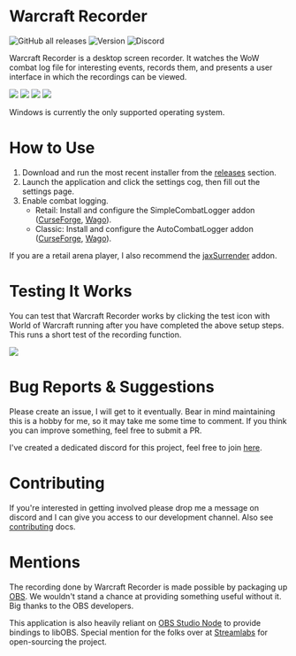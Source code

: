 # Warcraft Recorder
![GitHub all releases](https://img.shields.io/github/downloads/aza547/wow-recorder/total)
![Version](https://img.shields.io/github/package-json/v/aza547/wow-recorder?filename=release%2Fapp%2Fpackage.json)
![Discord](https://img.shields.io/discord/1004860808737591326)

Warcraft Recorder is a desktop screen recorder. It watches the WoW combat log file for interesting events, records them, and presents a user interface in which the recordings can be viewed. 

![](https://i.imgur.com/vqE6f4j.png)
![](https://i.imgur.com/wEAWCrQ.png)
![](https://i.imgur.com/is5wrH2.png)
![](https://i.imgur.com/U9Z40Ww.png)

Windows is currently the only supported operating system. 

#  How to Use
1. Download and run the most recent installer from the [releases](https://github.com/aza547/wow-recorder/releases) section.
1. Launch the application and click the settings cog, then fill out the settings page.
1. Enable combat logging.
    - Retail: Install and configure the SimpleCombatLogger addon ([CurseForge](https://www.curseforge.com/wow/addons/simplecombatlogger), [Wago](https://addons.wago.io/addons/simplecombatlogger)).
    - Classic: Install and configure the AutoCombatLogger addon ([CurseForge](https://www.curseforge.com/wow/addons/autocombatlogger), [Wago](https://addons.wago.io/addons/autocombatlogger)). 

If you are a retail arena player, I also recommend the [jaxSurrender](https://www.curseforge.com/wow/addons/jaxsurrender) addon.

# Testing It Works

You can test that Warcraft Recorder works by clicking the test icon with World of Warcraft running after you have completed the above setup steps. This runs a short test of the recording function.

<img src="https://i.imgur.com/Nk4OCf6.png">

# Bug Reports & Suggestions

Please create an issue, I will get to it eventually. Bear in mind maintaining this is a hobby for me, so it may take me some time to comment. If you think you can improve something, feel free to submit a PR.

I've created a dedicated discord for this project, feel free to join [here](https://discord.gg/NPha7KdjVk).

# Contributing

If you're interested in getting involved please drop me a message on discord and I can give you access to our development channel. Also see [contributing](https://github.com/aza547/wow-recorder/blob/main/docs/CONTRIBUTING.md) docs.

# Mentions

The recording done by Warcraft Recorder is made possible by packaging up [OBS](https://obsproject.com/). We wouldn't stand a chance at providing something useful without it. Big thanks to the OBS developers.

This application is also heavily reliant on [OBS Studio Node](https://github.com/stream-labs/obs-studio-node) to provide bindings to libOBS. Special mention for the folks over at [Streamlabs](https://streamlabs.com/) for open-sourcing the project. 
